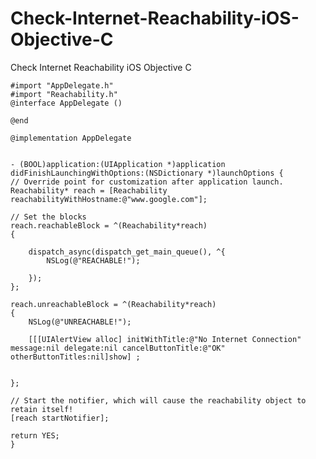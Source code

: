 # Check-Internet-Reachability-iOS-Objective-C
Check Internet Reachability iOS Objective C
    
    
    #import "AppDelegate.h"
    #import "Reachability.h"
    @interface AppDelegate ()

    @end

    @implementation AppDelegate


    - (BOOL)application:(UIApplication *)application didFinishLaunchingWithOptions:(NSDictionary *)launchOptions {
    // Override point for customization after application launch.
    Reachability* reach = [Reachability reachabilityWithHostname:@"www.google.com"];
    
    // Set the blocks
    reach.reachableBlock = ^(Reachability*reach)
    {
        
        dispatch_async(dispatch_get_main_queue(), ^{
            NSLog(@"REACHABLE!");
            
        });
    };
    
    reach.unreachableBlock = ^(Reachability*reach)
    {
        NSLog(@"UNREACHABLE!");
        
        [[[UIAlertView alloc] initWithTitle:@"No Internet Connection" message:nil delegate:nil cancelButtonTitle:@"OK" otherButtonTitles:nil]show] ;
        
  
    };
    
    // Start the notifier, which will cause the reachability object to retain itself!
    [reach startNotifier];
    
    return YES;
    }

